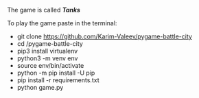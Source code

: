 The game is called _**Tanks**_

To play the game paste in the terminal:
- git clone https://github.com/Karim-Valeev/pygame-battle-city
- cd /pygame-battle-city
- pip3 install virtualenv
- python3 -m venv env
- source env/bin/activate
- python -m pip install -U pip
- pip install -r requirements.txt
- python game.py